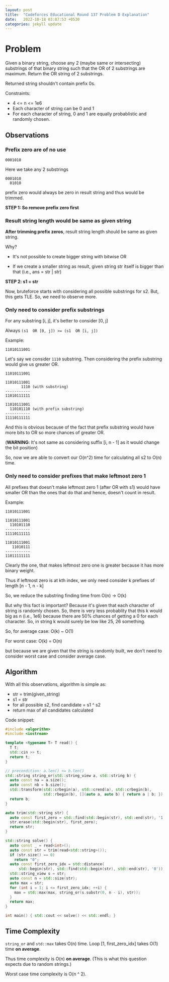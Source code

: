 ```yaml
---
layout: post
title:  "Codeforces Educational Round 137 Problem D Explanation"
date:   2022-10-18 03:07:53 +0530
categories: jekyll update
---
```


# Problem

Given a binary string, choose any 2 (maybe same or intersecting) substrings of
that binary string such that the OR of 2 substrings are maximum. Return the OR
string of 2 substrings.

Returned string shouldn't contain prefix 0s.

Constraints:
- 4 <= n <= 1e6
- Each character of string can be 0 and 1
- For each character of string, 0 and 1 are equally probablistic and randomly chosen.

## Observations

### Prefix zero are of no use

```
0001010
```

Here we take any 2 substrings

```
0001010
  01010
```

prefix zero would always be zero in result string and thus would be trimmed.

**STEP 1: So remove prefix zero first**

### Result string length would be same as given string

**After trimming prefix zeros**, result string length should be same as
given string.

Why?

- It's not possible to create bigger string with bitwise OR

- If we create a smaller string as result, given string str itself is bigger than that (i.e., ans = str | str)

**STEP 2: s1 = str**


Now, bruteforce starts with considering all possible substrings for s2.
But, this gets TLE.
So, we need to observe more.

### Only need to consider prefix substrings

For any substring \[i, j\], it's better to consider \[0, j\]

Always `(s1  OR [0, j]) >= (s1  OR [i, j])`

Example:
```
11010111001
```
Let's say we consider `1110` substring.
Then considering the prefix substring would give us greater OR.
```
11010111001

11010111001
       1110 (with substring)
-----------
11010111111

11010111001
  110101110 (with prefix substring)
-----------
11110111111
```
And this is obvious because of the fact that prefix substring would have more
bits to OR so more chances of greater OR.

(**WARNING**: It's not same as considering suffix \[i, n - 1\] as it would change the bit position)

So, now we are able to convert our O(n^2) time for calculating all s2 to O(n) time.

### Only need to consider prefixes that make leftmost zero 1

All prefixes that doesn't make leftmost zero 1 (after OR with s1) would
have smaller OR than the ones that do that and hence, doesn't count in
result.

Example:
```
11010111001

11010111001
  110101110
-----------
11110111111

11010111001
   11010111
-----------
11011111111
```
Clearly the one, that makes leftmost zero one is greater because it has more binary weight.

Thus if leftmost zero is at kth index, we only need consider k prefixes of length \[n - 1, n - k\]

So, we reduce the substring finding time from O(n) -> O(k)

But why this fact is important?
Because it's given that each character of string is randomly chosen. So, there is very less probablity
that this k would big as n (i.e., 1e6) because there are 50% chances of getting a 0 for each character.
So, in string k would surely be low like 25, 26 something.

So, for average case: O(k) ~ O(1)

For worst case: O(k) = O(n)

but because we are given that the string is randomly built, we don't need to consider worst case and consider
average case.

## Algorithm

With all this observations, algorithm is simple as:

- str = trim(given_string)
- s1 = str
- for all possible s2, find candidate = s1 ^ s2
- return max of all candidates calculated

Code snippet:
```cpp
#include <algorithm>
#include <iostream>

template <typename T> T read() {
  T t;
  std::cin >> t;
  return t;
}

// precondition: a.len() <= b.len()
std::string string_or(std::string_view a, std::string b) {
  auto const na = a.size();
  auto const nb = b.size();
  std::transform(std::crbegin(a), std::crend(a), std::crbegin(b),
                 std::rbegin(b), [](auto a, auto b) { return a | b; });
  return b;
}

auto trim(std::string str) {
  auto const first_zero = std::find(std::begin(str), std::end(str), '1');
  str.erase(std::begin(str), first_zero);
  return str;
}

std::string solve() {
  auto const _ = read<int>();
  auto const str = trim(read<std::string>());
  if (str.size() == 0)
    return "0";
  auto const first_zero_idx = std::distance(
      std::begin(str), std::find(std::begin(str), std::end(str), '0'));
  std::string_view s = str;
  auto const n = std::size(str);
  auto max = str;
  for (int i = 1; i <= first_zero_idx; ++i) {
    max = std::max(max, string_or(s.substr(0, n - i), str));
  }
  return max;
}

int main() { std::cout << solve() << std::endl; }
```

## Time Complexity

`string_or` and `std::max` takes O(n) time.
Loop \[1, first_zero_idx\] takes O(1) time **on average**.

Thus time complexity is O(n) **on average**.
(This is what this question expects due to random strings.)

Worst case time complexity is O(n ^ 2).
